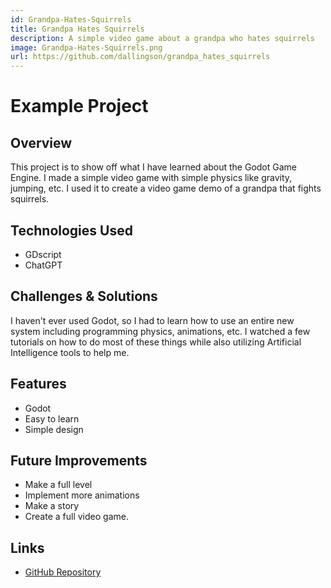 ```yaml
---
id: Grandpa-Hates-Squirrels
title: Grandpa Hates Squirrels
description: A simple video game about a grandpa who hates squirrels
image: Grandpa-Hates-Squirrels.png
url: https://github.com/dallingson/grandpa_hates_squirrels
---
```


# Example Project

## Overview
This project is to show off what I have learned about the Godot Game Engine. I made a simple video game with simple physics like gravity, jumping, etc. I used it to create a video game demo of a grandpa that fights squirrels.

## Technologies Used
- GDscript
- ChatGPT

## Challenges & Solutions
I haven't ever used Godot, so I had to learn how to use an entire new system including programming physics, animations, etc. 
I watched a few tutorials on how to do most of these things while also utilizing Artificial Intelligence tools to help me.

## Features
- Godot
- Easy to learn
- Simple design

## Future Improvements
- Make a full level
- Implement more animations
- Make a story
- Create a full video game.

## Links
- [GitHub Repository](https://github.com/dallingson/grandpa_hates_squirrels)

